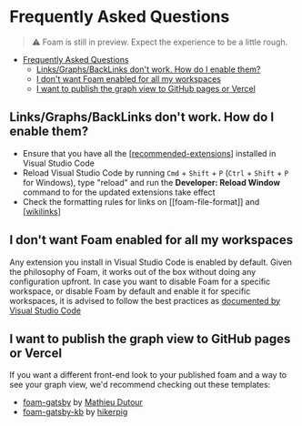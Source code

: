 # Frequently Asked Questions

> ⚠️ Foam is still in preview. Expect the experience to be a little rough.

- [Frequently Asked Questions](#frequently-asked-questions)
  - [Links/Graphs/BackLinks don't work. How do I enable them?](#linksgraphsbacklinks-dont-work-how-do-i-enable-them)
  - [I don't want Foam enabled for all my workspaces](#i-dont-want-foam-enabled-for-all-my-workspaces)
  - [I want to publish the graph view to GitHub pages or Vercel](#i-want-to-publish-the-graph-view-to-github-pages-or-vercel)

## Links/Graphs/BackLinks don't work. How do I enable them?

- Ensure that you have all the [[recommended-extensions]] installed in Visual Studio Code
- Reload Visual Studio Code by running `Cmd` + `Shift` + `P` (`Ctrl` + `Shift` + `P` for Windows), type "reload" and run the **Developer: Reload Window** command to for the updated extensions take effect
- Check the formatting rules for links on [[foam-file-format]] and [[wikilinks]]

## I don't want Foam enabled for all my workspaces
Any extension you install in Visual Studio Code is enabled by default. Given the philosophy of Foam, it works out of the box without doing any configuration upfront. In case you want to disable Foam for a specific workspace, or disable Foam by default and enable it for specific workspaces, it is advised to follow the best practices as [documented by Visual Studio Code](https://code.visualstudio.com/docs/editor/extension-marketplace#_manage-extensions)

## I want to publish the graph view to GitHub pages or Vercel
If you want a different front-end look to your published foam and a way to see your graph view, we'd recommend checking out these templates:
- [foam-gatsby](https://github.com/mathieudutour/foam-gatsby-template) by [Mathieu Dutour](https://github.com/mathieudutour)
- [foam-gatsby-kb](https://github.com/hikerpig/foam-template-gatsby-kb) by [hikerpig](https://github.com/hikerpig)


[//begin]: # "Autogenerated link references for markdown compatibility"
[recommended-extensions]: getting-started/recommended-extensions.md "Recommended Extensions"
[wikilinks]: features/wikilinks.md "Wikilinks"
[//end]: # "Autogenerated link references"
